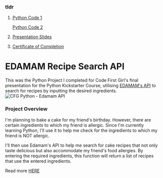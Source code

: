 ### tldr
1. [Python Code 1](https://github.com/haiilingg/CFG-Python-Project/blob/main/Recipe%20API.py)

   [Python Code 2](https://github.com/haiilingg/CFG-Python-Project/blob/main/Code%20to%20check%20if%20my%20friend%20is%20allergic%20to%20this%20food.py)

2. [Presentation Slides](https://github.com/haiilingg/CFG-Python-Project/blob/main/Python-CFG%20presentation%20slide.pdf)

3. [Certificate of Completion](https://github.com/haiilingg/CFG-Python-Project/blob/main/CFG%20Python%20Certificate-%20HLT.pdf)

# EDAMAM Recipe Search API
This was the Python Project I completed for Code First Girl's final presentation for the Python Kickstarter Course, utilising [EDAMAM's API](https://developer.edamam.com/recipe-demo) to search for recipes by inputting the desired ingredients.
![CFG Python - Edamam API](https://github.com/haiilingg/CFG-Python-Project/assets/130296433/d6d504eb-b93c-49b1-b22c-aad49a8e8066)

### Project Overview
I'm planning to bake a cake for my friend's birthday. However, there are certain ingredients to which my friend is allergic. Since I'm currently learning Python, I'll use it to help me check for the ingredients to which my friend is NOT allergic.

I'll then use Edamam's API to help me search for cake recipes that not only taste delicious but also accommodate my friend's food allergies. By entering the required ingredients, this function will return a list of recipes that use the entered ingredients.

Read more [HERE](https://github.com/haiilingg/CFG-Python-Project/blob/main/Python-CFG%20presentation%20slide.pdf)

